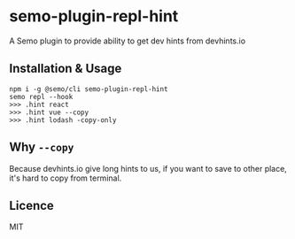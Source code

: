 # semo-plugin-repl-hint

A Semo plugin to provide ability to get dev hints from devhints.io

## Installation & Usage

```
npm i -g @semo/cli semo-plugin-repl-hint
semo repl --hook
>>> .hint react
>>> .hint vue --copy
>>> .hint lodash -copy-only
```

## Why `--copy`

Because devhints.io give long hints to us, if you want to save to other place, it's hard to copy from terminal.

## Licence

MIT